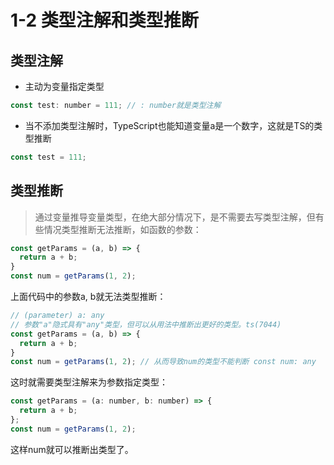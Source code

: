 # 1-2 类型注解和类型推断

## 类型注解

* 主动为变量指定类型

```js
const test: number = 111; // : number就是类型注解
```

* 当不添加类型注解时，TypeScript也能知道变量a是一个数字，这就是TS的类型推断

```js
const test = 111;
```

## 类型推断

> 通过变量推导变量类型，在绝大部分情况下，是不需要去写类型注解，但有些情况类型推断无法推断，如函数的参数：

```js
const getParams = (a, b) => {
  return a + b;
}
const num = getParams(1, 2);
```

上面代码中的参数a, b就无法类型推断：

```js
// (parameter) a: any
// 参数"a"隐式具有"any"类型，但可以从用法中推断出更好的类型。ts(7044)
const getParams = (a, b) => {
  return a + b;
}
const num = getParams(1, 2); // 从而导致num的类型不能判断 const num: any
```

这时就需要类型注解来为参数指定类型：

```js
const getParams = (a: number, b: number) => {
  return a + b;
};
const num = getParams(1, 2);
```

这样num就可以推断出类型了。